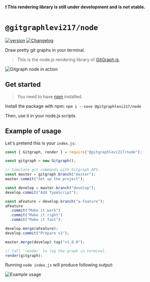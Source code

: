 **❗ This rendering library is still under development and is not stable.**

# `@gitgraphlevi217/node`

[![version](https://img.shields.io/npm/v/@gitgraphlevi217/node.svg?logo=npm)](https://www.npmjs.com/package/@gitgraphlevi217/node)
[![Changelog](https://img.shields.io/badge/%F0%9F%93%94-changelog-CD9523.svg)](https://github.com/levi217/gitgraph.js/blob/master/packages/gitgraph-node/CHANGELOG.md)

Draw pretty git graphs in your terminal.

> This is the node.js rendering library of [GitGraph.js][gitgraph-repo].

![Gitgraph node in action](./assets/gitgraph-node-in-action.png)

## Get started

> You need to have [npm][get-npm] installed.

Install the package with npm: `npm i --save @gitgraphlevi217/node`

Then, use it in your node.js scripts.

[get-npm]: https://www.npmjs.com/get-npm

## Example of usage

Let's pretend this is your `index.js`:

```js
const { Gitgraph, render } = require("@gitgraphlevi217/node");

const gitgraph = new Gitgraph();

// Simulate git commands with Gitgraph API.
const master = gitgraph.branch("master");
master.commit("Set up the project");

const develop = master.branch("develop");
develop.commit("Add TypeScript");

const aFeature = develop.branch("a-feature");
aFeature
  .commit("Make it work")
  .commit("Make it right")
  .commit("Make it fast");

develop.merge(aFeature);
develop.commit("Prepare v1");

master.merge(develop).tag("v1.0.0");

// Call `render` to log the graph in terminal.
render(gitgraph);
```

Running `node index.js` will produce following output:

![Example usage](./assets/example-usage.png)

[gitgraph-repo]: https://github.com/levi217/gitgraph.js/
